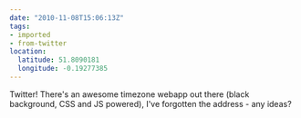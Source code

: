 ```yaml
---
date: "2010-11-08T15:06:13Z"
tags:
- imported
- from-twitter
location:
  latitude: 51.8090181
  longitude: -0.19277385
---
```

Twitter\! There's an awesome timezone webapp out there \(black background, CSS and JS powered\), I've forgotten the address - any ideas?

